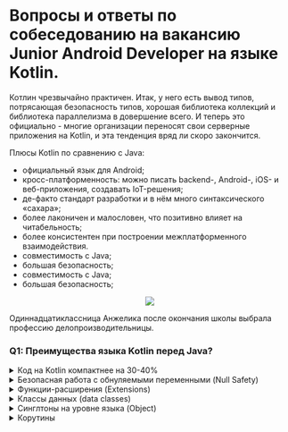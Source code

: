 # Вопросы и ответы по собеседованию на вакансию Junior Android Developer на языке Kotlin.
Котлин чрезвычайно практичен. Итак, у него есть вывод типов, потрясающая безопасность типов, хорошая библиотека коллекций и библиотека параллелизма в довершение всего. И теперь это официально - многие организации переносят свои серверные приложения на Kotlin, и эта тенденция вряд ли скоро закончится. 

Плюсы Kotlin по сравнению с Java:
+ официальный язык для Android;
+ кросс-платформенность: можно писать backend-, Android-, iOS- и веб-приложения, создавать IoT-решения;
+ де-факто стандарт разработки и в нём много синтаксического «сахара»;
+ более лаконичен и малословен, что позитивно влияет на читабельность;
+ более консистентен при построении межплатформенного взаимодействия.
+  совместимость с Java;
+ большая безопасность;
+ совместимость с Java;
+ большая безопасность;

<p align="center">
  <a href="https://www.fullstack.cafe">
  <img src="https://camo.githubusercontent.com/fb9f8045c2a49eec15a7608a6dcac8928a9f92e45bebab3619c9bec17a443c1a/68747470733a2f2f322e62702e626c6f6773706f742e636f6d2f2d45696763415342354b37492f5735373454727a357461492f41414141414141414150452f326967686d464c58576334543679386a6f62595f4c6f4271756930537549364177434c63424741732f73313630302f4b656c6c616e253235324241742532353242576f726b2e676966">
  </a>
</p>


<p class="word">Один&shy;надцатиклас&shy;сница Анжелика 
  после окончания школы выбрала профессию 
  дело&shy;произ&shy;водитель&shy;ницы.</p>

### Q1: Преимущества языка Kotlin перед Java?

<details>
    <summary>Код на Kotlin компактнее на 30-40%</summary>

    Меньше кода = меньше ошибок, выше скорость разработки.
</details>

<details>
    <summary>Безопасная работа с обнуляемыми переменными (Null Safety)</summary>
    
    В отличие от Java, в Kotlin по умолчанию все типы являются non-nullable, то есть не могут принимать значение null. Присвоение или возврат null приведет к ошибке компиляции. Чтобы присвоить переменной значение null, в Kotlin необходимо явно пометить эту переменную как nullable (добавив после типа знак вопроса). В Java же при использовании ссылки на объект с указанным значением null, появляется исключение в виде «NullPointerException!».
</details>

<details>
    <summary>Функции-расширения (Extensions)</summary>
    
    <p>Kotlin позволяет расширять класс путём добавления нового функционала без необходимости наследования от такого класса. Это реализовано с помощью специальных выражений, называемых расширения. Например, вы можете написать новые функции для класса из сторонней библиотеки, которую вы не можете изменить. Такие функции можно вызывать обычным способом, как если бы они были методами исходного класса. Этот механизм называется функцией расширения.</p>
</details>

<details>
    <summary>Классы данных (data classes)</summary>
    
    <p>Разработчику на Java приходится писать много стандартного, но часто встречающегося кода (т.н. шаблонный код или boilerplate). В Kotlin же есть возможность создания специальных классов для определения полей для хранения данных, конструктора, функций сеттеров и геттеров для каждого поля, и функций Hashcode(), toString() и equals(). Для этого достаточно добавить data в определение класса, затем компилятор сделает все сам.</p>
</details>

<details>
    <summary>Синглтоны на уровне языка (Object)</summary>
    
    <p>В Java все должно объявляться внутри класса. Но в Kotlin все иначе. Компоненты могут объявляться за пределами класса, и это автоматически делает их статическими. Поэтому нам не требуется ключевое слово static. В Java статические члены обрабатываются не так, как члены-объекты. Это означает, что для статических членов нам недоступны такие вещи, как реализация интерфейса, помещение экземпляра в ассоциативный список (map) или передача его в качестве параметра методу, который принимает объект. В Kotlin static не является ключевым словом и вместо статических членов используются объекты-компаньоны, позволяющие преодолеть вышеуказанные ограничения. В этом и заключается преимущество. Даже если члены объектов-компаньонов выглядят как статические члены в других языках, во время выполнения они все равно остаются членами экземпляров реальных объектов и могут, например, реализовывать интерфейсы.</p>
</details>

<details>
    <summary>Корутины</summary>
    
    <p>Kotlin предоставляет возможность создавать дополнительные потоки, однако в нем также существуют т.н. корутины (сопрограммы), которые позволяют использовать меньше памяти в сравнении с обычным потоком, т.к. реализованы они без стека. Корутины же в свою очередь способны выполнять интенсивные и длительные задачи методом приостановления выполнения без блокировки потока и его последующего восстановления. Что в дальнейшем позволяет сгенерировать асинхронный код без блокирования, который при его выполнении не отличить от синхронного. К тому же, они генерируют эффектные доп.стили например async или await.</p>
</details>
